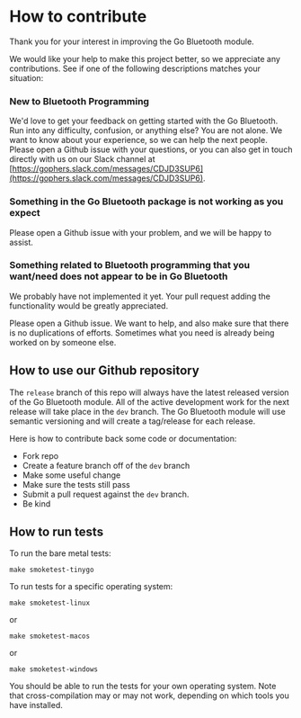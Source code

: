 # How to contribute

Thank you for your interest in improving the Go Bluetooth module.

We would like your help to make this project better, so we appreciate any contributions. See if one of the following descriptions matches your situation:

### New to Bluetooth Programming

We'd love to get your feedback on getting started with the Go Bluetooth. Run into any difficulty, confusion, or anything else? You are not alone. We want to know about your experience, so we can help the next people. Please open a Github issue with your questions, or you can also get in touch directly with us on our Slack channel at [https://gophers.slack.com/messages/CDJD3SUP6](https://gophers.slack.com/messages/CDJD3SUP6).

### Something in the Go Bluetooth package is not working as you expect

Please open a Github issue with your problem, and we will be happy to assist.

### Something related to Bluetooth programming that you want/need does not appear to be in Go Bluetooth

We probably have not implemented it yet. Your pull request adding the functionality would be greatly appreciated.

Please open a Github issue. We want to help, and also make sure that there is no duplications of efforts. Sometimes what you need is already being worked on by someone else.

## How to use our Github repository

The `release` branch of this repo will always have the latest released version of the Go Bluetooth module. All of the active development work for the next release will take place in the `dev` branch. The Go Bluetooth module will use semantic versioning and will create a tag/release for each release.

Here is how to contribute back some code or documentation:

- Fork repo
- Create a feature branch off of the `dev` branch
- Make some useful change
- Make sure the tests still pass
- Submit a pull request against the `dev` branch.
- Be kind

## How to run tests

To run the bare metal tests:

```
make smoketest-tinygo
```

To run tests for a specific operating system:

```
make smoketest-linux
```

or

```
make smoketest-macos
```

or

```
make smoketest-windows
```

You should be able to run the tests for your own operating system. Note that cross-compilation may or may not work, depending on which tools you have installed.
